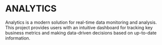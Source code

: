 # ANALYTICS
Analytics is a modern solution for real-time data monitoring and analysis. This project provides users with an intuitive dashboard for tracking key business metrics and making data-driven decisions based on up-to-date information.
